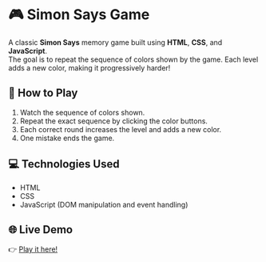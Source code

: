 # 🎮 Simon Says Game

A classic **Simon Says** memory game built using **HTML**, **CSS**, and **JavaScript**.  
The goal is to repeat the sequence of colors shown by the game. Each level adds a new color, making it progressively harder!

## 🧠 How to Play
1. Watch the sequence of colors shown.
2. Repeat the exact sequence by clicking the color buttons.
3. Each correct round increases the level and adds a new color.
4. One mistake ends the game.


## 💻 Technologies Used
- HTML
- CSS
- JavaScript (DOM manipulation and event handling)

## 🌐 Live Demo
👉 [Play it here!](https://yaswanth1723.github.io/simonsaysgame/)

